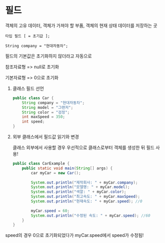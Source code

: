 # 필드

객체의 고유 데이터, 객체가 가져야 할 부품, 객체의 현재 상태 데이터를 저장하는 곳



`타입 필드 [ = 초기값 ];`

`String company = "현대자동차";`



필드의 기본값은 초기화하지 않더라고 자동으로 

참조자료형 => null로 초기화

기본자료형 => 0으로 초기화



1. 클래스 필드 선언

   ```java
   public class Car {
       String company = "현대자동차";
       String model = "그랜저";
       String color = "검정";
       int maxSpeed = 350;
       int speed;
   }
   ```

   

2. 외부 클래스에서 필드값 읽기와 변경

   클래스 외부에서 사용할 경우 우선적으로 클래스로부터 객체를 생성한 뒤 필드 사용! 

   ```java
   public class CarExample {
       public static void main(String[] args) {
           car myCar = new Car();
           
           System.out.println("제작회사: " + myCar.company);
           System.out.println("모델명: " + myCar.model);
           System.out.println("색깔: " + myCar.color);
           System.out.println("최고속도: " + myCar.maxSpeed);
           System.out.println("현재속도: " + myCar.speed); //0
           
           myCar.speed = 60;
           System.out.println("수정된 속도: " + myCar.speed); //60
       }
   }
   ```

   

speed의 경우 0으로 초기화되었다가 myCar.speed에서 speed가 수정됨!